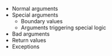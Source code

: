 - Normal arguments
- Special arguments
  - Boundary values
  - Arguments triggering special logic
- Bad arguments
- Return values
- Exceptions
